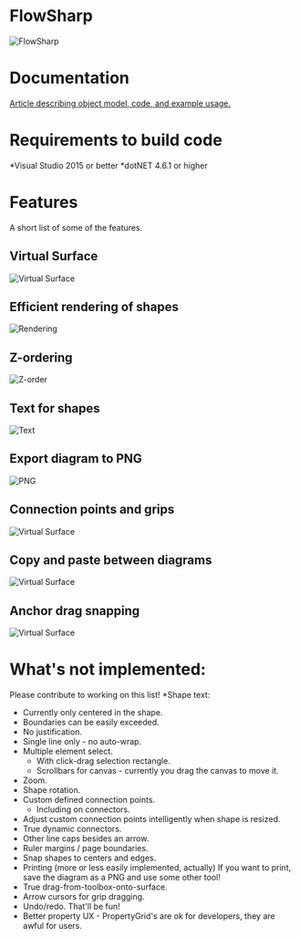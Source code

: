 # FlowSharp

![FlowSharp](https://github.com/cliftonm/FlowSharp/blob/master/Article/flowsharp2.png)
# Documentation
[Article describing object model, code, and example usage.](http://htmlpreview.github.io/?https://github.com/cliftonm/FlowSharp/blob/master/Article/index.htm)
# Requirements to build code
*Visual Studio 2015 or better
*dotNET 4.6.1 or higher

# Features
A short list of some of the features.
## Virtual Surface
![Virtual Surface](https://github.com/cliftonm/FlowSharp/blob/master/Article/img1.png)
## Efficient rendering of shapes
![Rendering](https://github.com/cliftonm/FlowSharp/blob/master/Article/img2.png)
## Z-ordering
![Z-order](https://github.com/cliftonm/FlowSharp/blob/master/Article/img3.png)
## Text for shapes
![Text](https://github.com/cliftonm/FlowSharp/blob/master/Article/img4.png)
## Export diagram to PNG
![PNG](https://github.com/cliftonm/FlowSharp/blob/master/Article/img5.png)
## Connection points and grips
![Virtual Surface](https://github.com/cliftonm/FlowSharp/blob/master/Article/img8.png)
## Copy and paste between diagrams
![Virtual Surface](https://github.com/cliftonm/FlowSharp/blob/master/Article/img11.png)
## Anchor drag snapping
![Virtual Surface](https://github.com/cliftonm/FlowSharp/blob/master/Article/snapping.png)
# What's not implemented:
Please contribute to working on this list!
*Shape text:
  * Currently only centered in the shape.
  * Boundaries can be easily exceeded.
  * No justification.
  * Single line only - no auto-wrap.
* Multiple element select.
  * With click-drag selection rectangle.
  * Scrollbars for canvas - currently you drag the canvas to move it.
* Zoom.
* Shape rotation.
* Custom defined connection points.
  * Including on connectors.
* Adjust custom connection points intelligently when shape is resized.
* True dynamic connectors.
* Other line caps besides an arrow.
* Ruler margins / page boundaries.
* Snap shapes to centers and edges.
* Printing (more or less easily implemented, actually)  If you want to print, save the diagram as a PNG and use some other tool!
* True drag-from-toolbox-onto-surface.
* Arrow cursors for grip dragging.
* Undo/redo.  That'll be fun!
* Better property UX - PropertyGrid's are ok for developers, they are awful for users.
